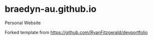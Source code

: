 # braedyn-au.github.io
Personal Website

Forked template from https://github.com/RyanFitzgerald/devportfolio
